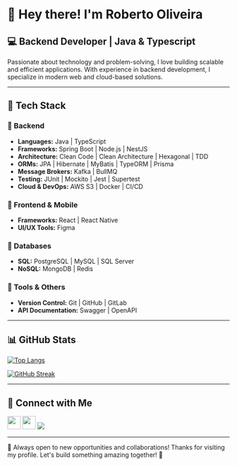 # 👋 Hey there! I'm Roberto Oliveira

## 💻 Backend Developer | Java & Typescript

Passionate about technology and problem-solving, I love building scalable and efficient applications. With experience in backend development, I specialize in modern web and cloud-based solutions.

---

## 🚀 Tech Stack

### 🔹 Backend
- **Languages:** Java | TypeScript
- **Frameworks:** Spring Boot | Node.js | NestJS
- **Architecture:** Clean Code | Clean Architecture | Hexagonal | TDD
- **ORMs:** JPA | Hibernate | MyBatis | TypeORM | Prisma
- **Message Brokers:** Kafka | BullMQ
- **Testing:** JUnit | Mockito | Jest | Supertest
- **Cloud & DevOps:** AWS S3 | Docker | CI/CD

### 🔹 Frontend & Mobile
- **Frameworks:** React | React Native
- **UI/UX Tools:** Figma

### 🔹 Databases
- **SQL:** PostgreSQL | MySQL | SQL Server
- **NoSQL:** MongoDB | Redis

### 🔹 Tools & Others
- **Version Control:** Git | GitHub | GitLab
- **API Documentation:** Swagger | OpenAPI

---

## 📊 GitHub Stats

[![Top Langs](https://github-readme-stats.vercel.app/api/top-langs/?username=robertotics4&layout=compact&theme=radical)](https://github.com/robertotics4/github-readme-stats)

[![GitHub Streak](https://github-readme-streak-stats.herokuapp.com/?user=robertotics4&theme=radical)](https://git.io/streak-stats)

---

## 🤝 Connect with Me

<a href="https://www.linkedin.com/in/roberto-oliveira-938339125/"><img height="30px" src="https://img.shields.io/badge/LinkedIn-0077B5?style=for-the-badge&logo=linkedin&logoColor=white"/></a>
<a href="https://www.behance.net/robertotics4"><img height="30px" src="https://img.shields.io/badge/-Behance-blue?style=for-the-badge&logo=behance&logoColor=white"/></a>
<a href="https://www.instagram.com/robertooliveiracs4/"><img src="https://img.shields.io/badge/Instagram-E4405F?style=for-the-badge&logo=instagram&logoColor=white"/></a>

---

🚀 Always open to new opportunities and collaborations! Thanks for visiting my profile. Let's build something amazing together! 🙌
